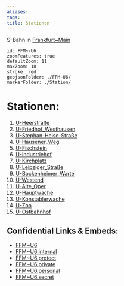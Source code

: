 ```yaml
---
aliases: 
tags: 
title: Stationen
---
```

S-Bahn in [Frankfurt~Main](geo/Continent/Europe/Germany/West/Hessen/City/Frankfurt~Main.md) 


```leaflet
id: FFM~-U6
zoomFeatures: true 
defaultZoom: 11 
maxZoom: 18
stroke: red
geojsonFolder: ./FFM~U6/
markerFolder: ./Station/
```

# Stationen:
1) [U-Heerstraße](geo/Continent/Europe/Germany/West/Hessen/City/Frankfurt~Main/Station/U-Heerstra%C3%9Fe.md) 
2) [U-Friedhof_Westhausen](geo/Continent/Europe/Germany/West/Hessen/City/Frankfurt~Main/Station/U-Friedhof_Westhausen.md) 
3) [U-Stephan-Heise-Straße](geo/Continent/Europe/Germany/West/Hessen/City/Frankfurt~Main/Station/U-Stephan-Heise-Stra%C3%9Fe.md) 
4) [U-Hausener_Weg](geo/Continent/Europe/Germany/West/Hessen/City/Frankfurt~Main/Station/U-Hausener_Weg.md) 
5) [U-Fischstein](geo/Continent/Europe/Germany/West/Hessen/City/Frankfurt~Main/Station/U-Fischstein.md) 
6) [U-Industriehof](geo/Continent/Europe/Germany/West/Hessen/City/Frankfurt~Main/Station/U-Industriehof.md) 
7) [U-Kirchplatz](geo/Continent/Europe/Germany/West/Hessen/City/Frankfurt~Main/Station/U-Kirchplatz.md) 
8) [U-Leipziger_Straße](geo/Continent/Europe/Germany/West/Hessen/City/Frankfurt~Main/Station/U-Leipziger_Stra%C3%9Fe.md) 
9) [U-Bockenheimer_Warte](geo/Continent/Europe/Germany/West/Hessen/City/Frankfurt~Main/Station/U-Bockenheimer_Warte.md) 
10) [U-Westend](geo/Continent/Europe/Germany/West/Hessen/City/Frankfurt~Main/Station/U-Westend.md) 
11) [U-Alte_Oper](geo/Continent/Europe/Germany/West/Hessen/City/Frankfurt~Main/Station/U-Alte_Oper.md) 
12) [U-Hauptwache](geo/Continent/Europe/Germany/West/Hessen/City/Frankfurt~Main/Station/U-Hauptwache.md) 
13) [U-Konstablerwache](geo/Continent/Europe/Germany/West/Hessen/City/Frankfurt~Main/Station/U-Konstablerwache.md) 
14) [U-Zoo](geo/Continent/Europe/Germany/West/Hessen/City/Frankfurt~Main/Station/U-Zoo.md) 
15) [U-Ostbahnhof](geo/Continent/Europe/Germany/West/Hessen/City/Frankfurt~Main/Station/U-Ostbahnhof.md) 


## Confidential Links & Embeds: 
- [FFM~U6](../../../../../../../../../_public/geo/Continent/Europe/Germany/West/Hessen/City/Frankfurt~Main/FFM~U6.md) 
- [FFM~U6.internal](../../../../../../../../../_internal/geo/Continent/Europe/Germany/West/Hessen/City/Frankfurt~Main/FFM~U6.internal.md) 
- [FFM~U6.protect](../../../../../../../../../_protect/geo/Continent/Europe/Germany/West/Hessen/City/Frankfurt~Main/FFM~U6.protect.md) 
- [FFM~U6.private](../../../../../../../../../_private/geo/Continent/Europe/Germany/West/Hessen/City/Frankfurt~Main/FFM~U6.private.md) 
- [FFM~U6.personal](../../../../../../../../../_personal/geo/Continent/Europe/Germany/West/Hessen/City/Frankfurt~Main/FFM~U6.personal.md) 
- [FFM~U6.secret](../../../../../../../../../_secret/geo/Continent/Europe/Germany/West/Hessen/City/Frankfurt~Main/FFM~U6.secret.md) 
